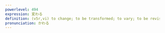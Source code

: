 ```yaml
---
powerlevel: 494
expression: 変わる
definition: (v5r,vi) to change; to be transformed; to vary; to be revised; to be different; to move location; (P)
pronunciation: かわる
---
```

